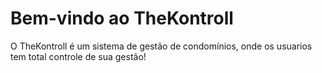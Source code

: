 # Bem-vindo ao TheKontroll
O TheKontroll é um sistema de gestão de condomínios, onde os usuarios tem total controle de sua gestão!
